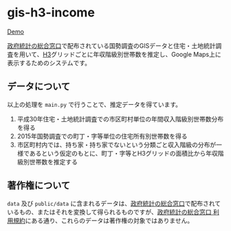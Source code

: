 # gis-h3-income

[Demo](https://hiromu.github.io/gis-h3-income/)
  
[政府統計の総合窓口](https://www.e-stat.go.jp/)で配布されている国勢調査のGISデータと住宅・土地統計調査を用いて、[H3](https://uber.github.io/h3/)グリッドごとに年収階級別世帯数を推定し、Google Maps上に表示するためのシステムです。

## データについて

以上の処理を `main.py` で行うことで、推定データを得ています。

1. 平成30年住宅・土地統計調査での市区町村単位の年間収入階級別世帯数分布を得る
2. 2015年国勢調査での町丁・字等単位の住宅所有別世帯数を得る
3. 市区町村内では、持ち家・持ち家でないという分類ごと収入階級の分布が一様であるという仮定のもとに、町丁・字等とH3グリッドの面積比から年収階級別世帯数を推定する

## 著作権について

`data` 及び `public/data` に含まれるデータは、[政府統計の総合窓口](https://www.e-stat.go.jp/)で配布されているもの、またはそれを変換して得られるものですが、[政府統計の総合窓口 利用規約](https://www.e-stat.go.jp/terms-of-use)にある通り、これらのデータは著作権の対象ではありません。

